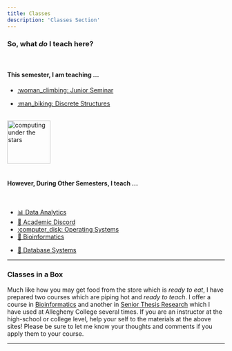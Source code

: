 ```yaml
---
title: Classes
description: 'Classes Section'
---
```

### So, what _**do**_ I teach here?

<center>
&#x200B;
</center>

#### This semester, I am teaching ...

 + [:woman_climbing: Junior Seminar](/classes/juniorseminar/juniorseminar/)

 + [:man_biking: Discrete Structures](/classes/discretestructures/)

<center>
&#x200B;
</center>

<img src="/images/main/starComputing1.jpg" alt="computing under the stars" width="100"/>

<!-- <img src="/images/main/starComputing1.jpg" alt="computing under the stars" width="100" height="400"/> -->

<!-- add a line drop -->
<center>
&#x200B;
</center>

#### However, During Other Semesters, I teach ...

<!-- add a line drop --> 
<center>
&#x200B;
</center>

 + [:bar_chart: Data Analytics](/classes/dataanalytics/dataanalytics)
 + [:compass: Academic Discord](/classes/academicdiscord/academicdiscord/)
 + [:computer_disk: Operating Systems](/classes/operatingsystems/operatingsystems/)
 + [:dna: Bioinformatics](/classes/bioinformatics/bioinformatics/)
<!-- need to go to index on discretestructures since there are "blog files" to host there... -->
 + [:thread: Database Systems](/classes/databasesystems/databasesystems/)

---

### Classes in a Box

Much like how you may get food from the store which is _ready to eat_, I have prepared two courses which are piping hot and _ready to teach_. I offer a course in [Bioinformatics](https://computationalbioinformatics.com/) and another in [Senior Thesis Research](https://devisingresearch.com/) which I have used at Allegheny College several times. If you are an instructor at the high-school or college level, help your self to the materials at the above sites! Please be sure to let me know your thoughts and comments if you apply them to your course.

---

<!-- ### Descriptions -->
